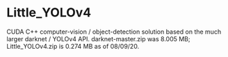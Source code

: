 # Little_YOLOv4
CUDA C++ computer-vision / object-detection solution based on the much larger darknet / YOLOv4 API. darknet-master.zip was 8.005 MB; Little_YOLOv4.zip is 0.274 MB as of 08/09/20.

